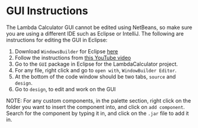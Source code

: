 # **GUI Instructions**

The Lambda Calculator GUI cannot be edited using NetBeans, so make sure you are using a different IDE such as Eclipse or IntelliJ. The following are instructions for editing the GUI in Eclipse:

1.  Download `WindowsBuilder` for Eclipse [here](https://www.eclipse.org/windowbuilder/download.php)
2. Follow the instructions from [this YouTube video](https://www.youtube.com/watch?v=oeswfZz4IW0)
3. Go to the `GUI` package in Eclipse for the LambdaCalculator project.
4. For any file, right click and go to `open with`, `WindowBuilder Editor`.
5. At the bottom of the code window should be two tabs, `source` and `design`.
6. Go to `design`, to edit and work on the GUI

NOTE: For any custom components, in the palette section, right click on the folder you want to insert the component into, and click on `add component`. Search for the component by typing it in, and click on the `.jar` file to add it in. 
